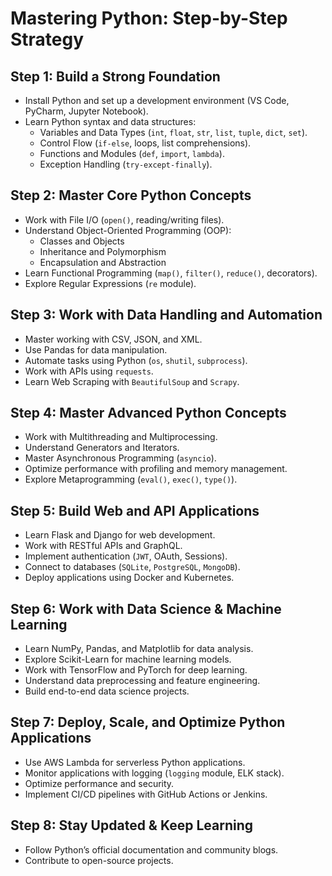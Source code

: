 # Mastering Python: Step-by-Step Strategy

## **Step 1: Build a Strong Foundation**
- Install Python and set up a development environment (VS Code, PyCharm, Jupyter Notebook).
- Learn Python syntax and data structures:
  - Variables and Data Types (`int`, `float`, `str`, `list`, `tuple`, `dict`, `set`).
  - Control Flow (`if-else`, loops, list comprehensions).
  - Functions and Modules (`def`, `import`, `lambda`).
  - Exception Handling (`try-except-finally`).

## **Step 2: Master Core Python Concepts**
- Work with File I/O (`open()`, reading/writing files).
- Understand Object-Oriented Programming (OOP):
  - Classes and Objects
  - Inheritance and Polymorphism
  - Encapsulation and Abstraction
- Learn Functional Programming (`map()`, `filter()`, `reduce()`, decorators).
- Explore Regular Expressions (`re` module).

## **Step 3: Work with Data Handling and Automation**
- Master working with CSV, JSON, and XML.
- Use Pandas for data manipulation.
- Automate tasks using Python (`os`, `shutil`, `subprocess`).
- Work with APIs using `requests`.
- Learn Web Scraping with `BeautifulSoup` and `Scrapy`.

## **Step 4: Master Advanced Python Concepts**
- Work with Multithreading and Multiprocessing.
- Understand Generators and Iterators.
- Master Asynchronous Programming (`asyncio`).
- Optimize performance with profiling and memory management.
- Explore Metaprogramming (`eval()`, `exec()`, `type()`).

## **Step 5: Build Web and API Applications**
- Learn Flask and Django for web development.
- Work with RESTful APIs and GraphQL.
- Implement authentication (`JWT`, OAuth, Sessions).
- Connect to databases (`SQLite`, `PostgreSQL`, `MongoDB`).
- Deploy applications using Docker and Kubernetes.

## **Step 6: Work with Data Science & Machine Learning**
- Learn NumPy, Pandas, and Matplotlib for data analysis.
- Explore Scikit-Learn for machine learning models.
- Work with TensorFlow and PyTorch for deep learning.
- Understand data preprocessing and feature engineering.
- Build end-to-end data science projects.

## **Step 7: Deploy, Scale, and Optimize Python Applications**
- Use AWS Lambda for serverless Python applications.
- Monitor applications with logging (`logging` module, ELK stack).
- Optimize performance and security.
- Implement CI/CD pipelines with GitHub Actions or Jenkins.

## **Step 8: Stay Updated & Keep Learning**
- Follow Python’s official documentation and community blogs.
- Contribute to open-source projects.